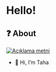 # Hello!

## ❓ About
[![Açıklama metni](https://camo.githubusercontent.com/2889f82775a5cfb98107599e13d6656d0a2c47b3a4e57d2ebe804a8ad3f343f7/68747470733a2f2f696d672e736869656c64732e696f2f62616467652f2d496e7374616772616d2d3538353144423f7374796c653d666c61742d737175617265266c6162656c436f6c6f723d353835314442266c6f676f3d696e7374616772616d266c6f676f436f6c6f723d7768697465266c696e6b3d68747470733a2f2f696e7374616772616d2e636f6d2f746869732e636c7175)](https://www.instagram.com/taha07_46/)

- 🔱 Hi, I’m Taha
